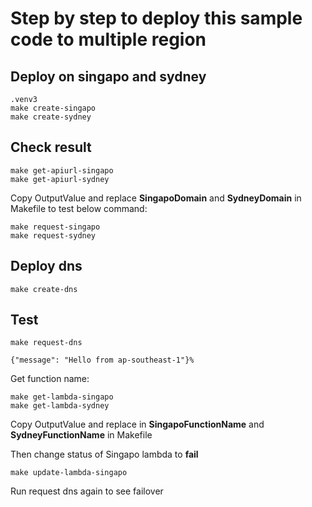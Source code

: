 # Step by step to deploy this sample code to multiple region

## Deploy on singapo and sydney

```shell
.venv3
make create-singapo
make create-sydney
```

## Check result

```shell
make get-apiurl-singapo
make get-apiurl-sydney
```

Copy OutputValue and replace **SingapoDomain** and **SydneyDomain** in Makefile to test below command:

```shell
make request-singapo
make request-sydney 
```

## Deploy dns


```shell
make create-dns
```

## Test

```shell
make request-dns

{"message": "Hello from ap-southeast-1"}% 
```

Get function name:

```shell
make get-lambda-singapo
make get-lambda-sydney
```

Copy OutputValue and replace in **SingapoFunctionName** and **SydneyFunctionName** in Makefile

Then change status of Singapo lambda to **fail**

```shell
make update-lambda-singapo
```

Run request dns again to see failover


